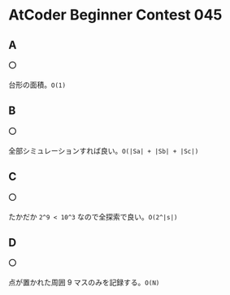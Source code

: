# AtCoder Beginner Contest 045

## A

:o:

台形の面積。`O(1)`

## B

:o:

全部シミュレーションすれば良い。`O(|Sa| + |Sb| + |Sc|)`

## C

:o:

たかだか `2^9 < 10^3` なので全探索で良い。`O(2^|s|)`

## D

:o:

点が置かれた周囲 9 マスのみを記録する。`O(N)`
